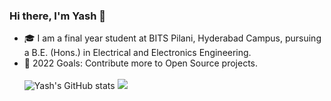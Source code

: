 ### Hi there, I'm Yash 👋

- 🎓  I am a final year student at BITS Pilani, Hyderabad Campus, pursuing a B.E. (Hons.) in Electrical and Electronics Engineering.
- 🥅 2022 Goals: Contribute more to Open Source projects.
<br></br>
![Yash's GitHub stats](https://github-readme-stats.vercel.app/api?username=Yashs911&show_icons=true&theme=merko)
![](https://github-readme-streak-stats.herokuapp.com/?user=Yashs911&show_icons=true&theme=merko)
